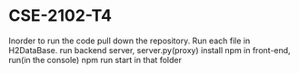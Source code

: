 # CSE-2102-T4
 
Inorder to run the code pull down the repository.
Run each file in H2DataBase.
run backend server, server.py(proxy)
install npm in front-end, run(in the console) npm run start in that folder
